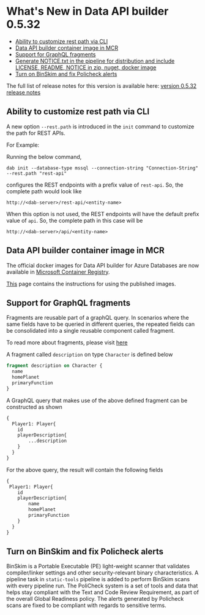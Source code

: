 # What's New in Data API builder 0.5.32

- [Ability to customize rest path via CLI](./whats-new-0.5.32.md#customize-rest-path-cli)
- [Data API builder container image in MCR ](./whats-new-0.5.32.md#container-image-in-mcr)
- [Support for GraphQL fragments](./whats-new-0.5.32.md#grapql-fragments-support)
- [Generate NOTICE.txt in the pipeline for distribution and include LICENSE, README, NOTICE in zip, nuget, docker image](./whats-new-0.5.32.md#notice-license-readme-in-binaries-and-container-image)
- [Turn on BinSkim and fix Policheck alerts](./whats-new-0.5.32.md#turn-on-binskim-fix-policheck)

The full list of release notes for this version is available here: [version 0.5.32 release notes](https://github.com/Azure/data-api-builder/releases/tag/v0.5.32-beta)


## Ability to customize rest path via CLI

A new option `--rest.path` is introduced in the `init` command to customize the path for REST APIs. 

For Example:

Running the below command,

```text
dab init --database-type mssql --connection-string "Connection-String" --rest.path "rest-api" 
```

configures the REST endpoints with a prefix value of `rest-api`. So, the complete path would look like 

`http://<dab-server>/rest-api/<entity-name>`

When this option is not used, the REST endpoints will have the default prefix value of `api`. So, the complete path in this case will be

`http://<dab-server>/api/<entity-name>`

## Data API builder container image in MCR

The official docker images for Data API builder for Azure Databases are now available in [Microsoft Container Registry](https://mcr.microsoft.com/en-us/product/azure-databases/data-api-builder/tags).

[This](https://mcr.microsoft.com/en-us/product/azure-databases/data-api-builder/about) page contains the instructions for using the published images.

## Support for GraphQL fragments

Fragments are reusable part of a graphQL query. In scenarios where the same fields have to be queried in different queries, the repeated fields can be consolidated into a single reusable component called fragment. 

To read more about fragments, please visit [here](https://graphql.org/learn/queries/)


A fragment called `description` on type `Character` is defined below

```graphql
fragment description on Character {
  name
  homePlanet
  primaryFunction
}
```

A GraphQL query that makes use of the above defined fragment can be constructed as shown

```graphql
{
  Player1: Player{
    id
    playerDescription{
        ...description
    }
  }
}
```
For the above query, the result will contain the following fields

```graphql
{
 Player1: Player{
    id
    playerDescription{
        name
        homePlanet
        primaryFunction
    }
  }   
}
```


## Turn on BinSkim and fix Policheck alerts

BinSkim is a Portable Executable (PE) light-weight scanner that validates compiler/linker settings and other security-relevant binary characteristics. A pipeline task in `static-tools` pipeline is added to perform BinSkim scans with every pipeline run. The PoliCheck system is a set of tools and data that helps stay compliant with the Text and Code Review Requirement, as part of the overall Global Readiness policy. The alerts generated by Policheck scans are fixed to be compliant with regards to sensitive terms.
